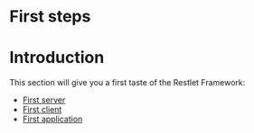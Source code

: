 First steps
===========

Introduction
============

This section will give you a first taste of the Restlet Framework:

-   [First
    server](http://web.archive.org/web/20111026041620/http://wiki.restlet.org/docs_2.1/13-restlet/21-restlet/318-restlet/319-restlet.html "First server")
-   [First
    client](http://web.archive.org/web/20111026041620/http://wiki.restlet.org/docs_2.1/13-restlet/21-restlet/318-restlet/320-restlet.html "First client")
-   [First
    application](http://web.archive.org/web/20111026041620/http://wiki.restlet.org/docs_2.1/13-restlet/21-restlet/318-restlet/303-restlet.html "First application")


